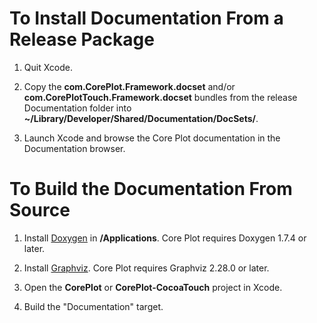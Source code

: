 # To Install Documentation From a Release Package

1. Quit Xcode.

2. Copy the **com.CorePlot.Framework.docset** and/or **com.CorePlotTouch.Framework.docset** bundles from the release Documentation folder into **~/Library/Developer/Shared/Documentation/DocSets/**.

3. Launch Xcode and browse the Core Plot documentation in the Documentation browser.

# To Build the Documentation From Source

1. Install [Doxygen]([http://www.stack.nl/~dimitri/doxygen/download.html#latestsrc) in **/Applications**. Core Plot requires Doxygen 1.7.4 or later.

2. Install [Graphviz](http://www.graphviz.org/Download_macos.php). Core Plot requires Graphviz 2.28.0 or later.

3. Open the **CorePlot** or **CorePlot-CocoaTouch** project in Xcode.

4. Build the "Documentation" target.